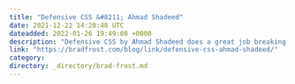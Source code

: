 ```yaml
---
title: "Defensive CSS &#8211; Ahmad Shadeed"
date: 2021-12-22 14:28:48 UTC
dateadded: 2022-01-26 19:49:08 +0000
description: "Defensive CSS by Ahmad Shadeed does a great job breaking down a lot of common (and not so common!) CSS issues when working with dynamic content. Super helpful for people building design systems. I’m happy to report we put most […]"
link: "https://bradfrost.com/blog/link/defensive-css-ahmad-shadeed/"
category:
directory: _directory/brad-frost.md
---
```

